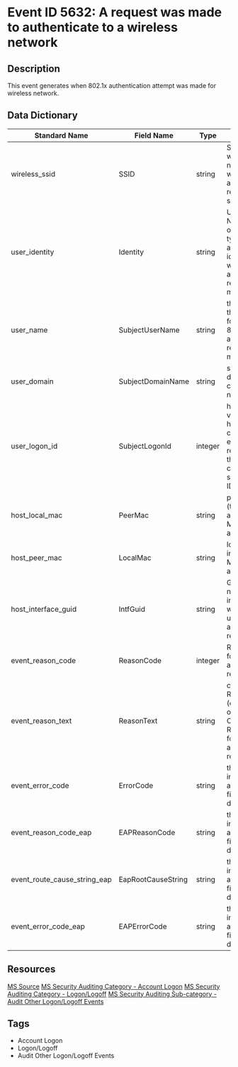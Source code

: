 # Event ID 5632: A request was made to authenticate to a wireless network

## Description
This event generates when 802.1x authentication attempt was made for wireless network.

## Data Dictionary
|Standard Name|Field Name|Type|Description|Sample Value|
|---|---|---|---|---|
|wireless_ssid|SSID|string|SSID of the wireless network to which authentication request was sent.|Nokia|
|user_identity|Identity|string|User Principal Name (UPN) or another type of account identifier for which 802.1x authentication request was made.|host/XXXXXXXX.redmond.corp.microsoft.com|
|user_name|SubjectUserName|string|the name of the account for which 802.1x authentication request was made.|-|
|user_domain|SubjectDomainName|string|subject's domain or computer name|-|
|user_logon_id|SubjectLogonId|integer|hexadecimal value that can help you correlate this event with recent events that might contain the same Logon ID|0x0|
|host_local_mac|PeerMac|string|peer's (typically - access point) MAC-address|18:64:72:F3:33:91|
|host_peer_mac|LocalMac|string|local interface's MAC-address|02:1A:C5:14:59:C9|
|host_interface_guid|IntfGuid|string|GUID of the network interface which was used for authentication request.|{2BB33827-6BB6-48DB-8DE6-DB9E0B9F9C9B}|
|event_reason_code|ReasonCode|integer|Reason Code for wired authentication results.|0x0|
|event_reason_text|ReasonText|string|contains Reason Text (explanation of Reason Code) and Reason Code for wireless authentication results.|The operation was successful.|
|event_error_code|ErrorCode|string|there is no information about this field in this document.|0x0|
|event_reason_code_eap|EAPReasonCode|string|there is no information about this field in this document|0x0|
|event_route_cause_string_eap|EapRootCauseString|string|there is no information about this field in this document|-|
|event_error_code_eap|EAPErrorCode|string|there is no information about this field in this document|0x0|

## Resources
[MS Source](https://github.com/MicrosoftDocs/windows-itpro-docs/blob/master/windows/security/threat-protection/auditing/event-5632.md)
[MS Security Auditing Category - Account Logon](https://docs.microsoft.com/en-us/windows/security/threat-protection/auditing/advanced-security-audit-policy-settings#account-logon)
[MS Security Auditing Category - Logon/Logoff](https://docs.microsoft.com/en-us/windows/security/threat-protection/auditing/advanced-security-audit-policy-settings#logonlogoff)
[MS Security Auditing Sub-category - Audit Other Logon/Logoff Events](https://github.com/MicrosoftDocs/windows-itpro-docs/tree/master/windows/security/threat-protection/auditing/audit-other-logon/logoff-events.md)

## Tags
* Account Logon
* Logon/Logoff
* Audit Other Logon/Logoff Events